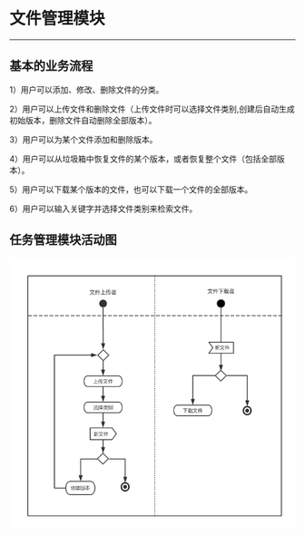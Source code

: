 # 文件管理模块

---

## 基本的业务流程

1）用户可以添加、修改、删除文件的分类。

2）用户可以上传文件和删除文件（上传文件时可以选择文件类别,创建后自动生成初始版本，删除文件自动删除全部版本）。

3）用户可以为某个文件添加和删除版本。

4）用户可以从垃圾箱中恢复文件的某个版本，或者恢复整个文件（包括全部版本）。

5）用户可以下载某个版本的文件，也可以下载一个文件的全部版本。

6）用户可以输入关键字并选择文件类别来检索文件。

## 任务管理模块活动图

![](/img/泳道图_文件管理.png)

